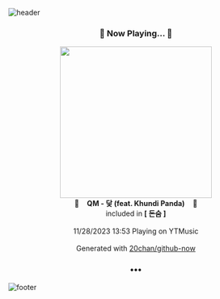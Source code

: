 ![header](https://capsule-render.vercel.app/api?type=wave&height=170&section=header&fontColor=090707&fontAlignX=45&fontAlignY=65&fontSize=100)

<h3 align="center">🎵 Now Playing... 🎵</h3>
<p align="center">
  <a href="https://music.youtube.com/watch?v=C-3a9J_p3to">
    <img width="300" src="https://lh3.googleusercontent.com/BT45PTEO3YPdLA0vBmGkWhwMC7rpgER5bo6pAsg7MGhrg0V0XesIY2_PzTzOLzhOpsJD8h0yqiQqdswUsg">
  </a>
  <br>
  🎵&nbsp&nbsp&nbsp <b>QM - 닻 (feat. Khundi Panda)</b> &nbsp&nbsp&nbsp🎵
  <br>
  included in <b>[ 돈숨 ]</b>
  
  <br />
  <br />
  11/28/2023 13:53 Playing on YTMusic
  <br />
  <br />
  Generated with <a href="https://github.com/20chan/github-now">20chan/github-now</a>
</p>

<h3 align="center">•••</h3>

![footer](https://capsule-render.vercel.app/api?type=wave&height=150&section=footer)
